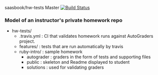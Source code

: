 saasbook/hw-tests Master [![Build Status](https://travis-ci.org/saasbook/hw-tests.png)](https://travis-ci.org/saasbook/hw-tests)

### Model of an instructor's private homework repo

- hw-tests/
    - .travis.yml : CI that validates homework runs against AutoGraders project.
    - features/ : tests that are run automatically by travis
    - ruby-intro/ : sample homework
        - autograder : graders in the form of tests and supporting files
        - public : skeleton and Readme displayed to student
        - solutions : used for validating graders
